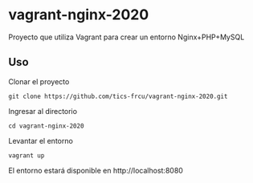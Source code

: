 # vagrant-nginx-2020
Proyecto que utiliza Vagrant para crear un entorno Nginx+PHP+MySQL

## Uso

Clonar el proyecto
```
git clone https://github.com/tics-frcu/vagrant-nginx-2020.git
```

Ingresar al directorio
```
cd vagrant-nginx-2020
```

Levantar el entorno
```
vagrant up
```

El entorno estará disponible en http://localhost:8080

